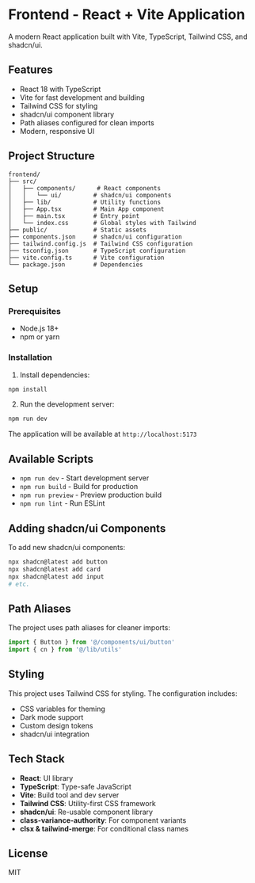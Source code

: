 # Frontend - React + Vite Application

A modern React application built with Vite, TypeScript, Tailwind CSS, and shadcn/ui.

## Features

- React 18 with TypeScript
- Vite for fast development and building
- Tailwind CSS for styling
- shadcn/ui component library
- Path aliases configured for clean imports
- Modern, responsive UI

## Project Structure

```
frontend/
├── src/
│   ├── components/      # React components
│   │   └── ui/         # shadcn/ui components
│   ├── lib/            # Utility functions
│   ├── App.tsx         # Main App component
│   ├── main.tsx        # Entry point
│   └── index.css       # Global styles with Tailwind
├── public/             # Static assets
├── components.json     # shadcn/ui configuration
├── tailwind.config.js  # Tailwind CSS configuration
├── tsconfig.json       # TypeScript configuration
├── vite.config.ts      # Vite configuration
└── package.json        # Dependencies
```

## Setup

### Prerequisites

- Node.js 18+
- npm or yarn

### Installation

1. Install dependencies:
```bash
npm install
```

2. Run the development server:
```bash
npm run dev
```

The application will be available at `http://localhost:5173`

## Available Scripts

- `npm run dev` - Start development server
- `npm run build` - Build for production
- `npm run preview` - Preview production build
- `npm run lint` - Run ESLint

## Adding shadcn/ui Components

To add new shadcn/ui components:

```bash
npx shadcn@latest add button
npx shadcn@latest add card
npx shadcn@latest add input
# etc.
```

## Path Aliases

The project uses path aliases for cleaner imports:

```typescript
import { Button } from '@/components/ui/button'
import { cn } from '@/lib/utils'
```

## Styling

This project uses Tailwind CSS for styling. The configuration includes:
- CSS variables for theming
- Dark mode support
- Custom design tokens
- shadcn/ui integration

## Tech Stack

- **React**: UI library
- **TypeScript**: Type-safe JavaScript
- **Vite**: Build tool and dev server
- **Tailwind CSS**: Utility-first CSS framework
- **shadcn/ui**: Re-usable component library
- **class-variance-authority**: For component variants
- **clsx & tailwind-merge**: For conditional class names

## License

MIT

